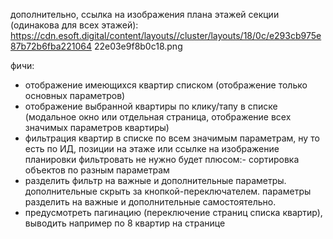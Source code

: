 
дополнительно, ссылка на изображения плана этажей секции (одинакова для всех
этажей):
https://cdn.esoft.digital/content/layouts//cluster/layouts/18/0c/e293cb975e87b72b6fba221064
22e03e9f8b0c18.png




  фичи:
- отображение имеющихся квартир списком (отображение только основных
  параметров)
- отображение выбранной квартиры по клику/тапу в списке (модальное окно или
  отдельная страница, отображение всех значимых параметров квартиры)
- фильтрация квартир в списке по всем значимым параметрам, ну то есть по ИД,
  позиции на этаже или ссылке на изображение планировки фильтровать не нужно
  будет плюсом:- сортировка объектов по разным параметрам
- разделить фильтр на важные и дополнительные параметры. дополнительные скрыть
  за кнопкой-переключателем. параметры разделить на важные и дополнительные
  самостоятельно.
- предусмотреть пагинацию (переключение страниц списка квартир), выводить
  например по 8 квартир на странице

